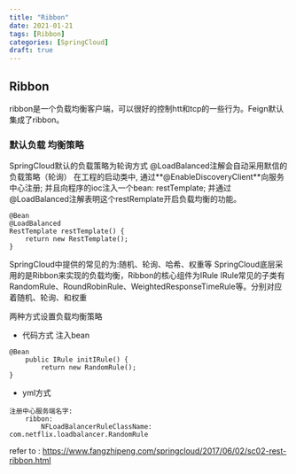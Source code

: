 ```yaml
---
title: "Ribbon"
date: 2021-01-21
tags: [Ribbon]
categories: [SpringCloud]
draft: true
---
```

## Ribbon
ribbon是一个负载均衡客户端，可以很好的控制htt和tcp的一些行为。Feign默认集成了ribbon。

### 默认负载 均衡策略
SpringCloud默认的负载策略为轮询方式
@LoadBalanced注解会自动采用默信的负载策略（轮询）
在工程的启动类中,
通过**@EnableDiscoveryClient**向服务中心注册;
并且向程序的ioc注入一个bean: restTemplate;
并通过@LoadBalanced注解表明这个restRemplate开启负载均衡的功能。
```
@Bean
@LoadBalanced
RestTemplate restTemplate() {
	return new RestTemplate();
}
```
SpringCloud中提供的常见的为:随机、轮询、哈希、权重等
SpringCloud底层采用的是Ribbon来实现的负载均衡，Ribbon的核心组件为IRule
IRule常见的子类有RandomRule、RoundRobinRule、WeightedResponseTimeRule等。分别对应着随机、轮询、和权重

两种方式设置负载均衡策略
- 代码方式
注入bean
```
@Bean
    public IRule initIRule() {
        return new RandomRule();
}
```
- yml方式
```
注册中心服务端名字:
	ribbon:
		NFLoadBalancerRuleClassName: com.netflix.loadbalancer.RandomRule
```




refer to : https://www.fangzhipeng.com/springcloud/2017/06/02/sc02-rest-ribbon.html

